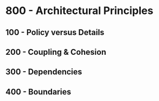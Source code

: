 # 800 - Architectural Principles

## 100 - Policy versus Details

## 200 - Coupling & Cohesion

## 300 - Dependencies

## 400 - Boundaries
